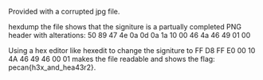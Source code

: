 Provided with a corrupted jpg file.

hexdump the file shows that the signiture is a partually completed PNG header with alterations:
50 89 47 4e 0a 0d 0a 1a 10 00 46 4a 46 49 01 00

Using a hex editor like hexedit to change the signiture to FF D8 FF E0 00 10 4A 46 49 46 00 01
makes the file readable and shows the flag: pecan{h3x_and_hea43r2}.